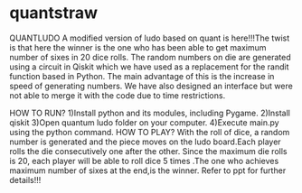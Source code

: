 # quantstraw
QUANTLUDO
A modified version of ludo based on quant is here!!!The twist is that here the winner is the one who has been able to get maximum number of sixes in 20 dice rolls. The random numbers on die  are generated using a circuit in Qiskit which we have used as a replacement for the randit function based in Python. The main advantage of this is the increase in speed of generating numbers. We have also designed an interface  but were not able to merge it with the code due to time restrictions. 
  
HOW TO RUN?
1)Install python and its modules, including Pygame.
2)Install qiskit
3)Open quantum ludo folder on your computer.
4)Execute main.py using the python command.
HOW TO PLAY?
With the roll of dice, a random number is generated and the piece moves on the ludo board.Each player rolls the die consecutively one after the other. Since the maximum die rolls is 20, each player will be able to roll dice 5 times .The one who achieves maximum number of sixes at the end,is the winner.
Refer to ppt for further details!!!

